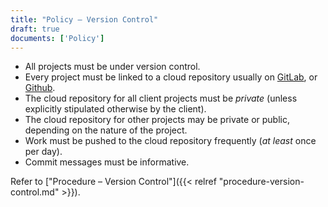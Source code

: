 ```yaml
---
title: "Policy – Version Control"
draft: true
documents: ['Policy']
---
```


- All projects must be under version control.
- Every project must be linked to a cloud repository usually on [GitLab](https://gitlab.com/exegetic), or [Github](https://github.com/datawookie/www-exegetic-biz).
- The cloud repository for all client projects must be *private* (unless explicitly stipulated otherwise by the client).
- The cloud repository for other projects may be private or public, depending on the nature of the project.
- Work must be pushed to the cloud repository frequently (*at least* once per day).
- Commit messages must be informative.

Refer to ["Procedure – Version Control"]({{< relref "procedure-version-control.md" >}}).